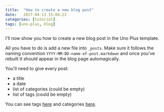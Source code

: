 ```yaml
---
title:  "How to create a new blog post"
date:   2017-04-13 15:04:23
categories: [tutorial]
tags: [uno-plus, blog]
---
```


I'll now show you how to create a new blog post in the Uno Plus template.

All you have to do is add a new file into `_posts`. Make sure it follows the naming convention `YYYY-MM-DD-name-of-post.markdown` and once you've rebuilt it should appear in the blog page automagically.

You'll need to give every post:
* a title
* a date
* list of categories (could be empty)
* list of tags (could be empty)

You can see tags [here](/jekyll-uno-plus/tags) and categories [here](/jekyll-uno-plus/categories).

